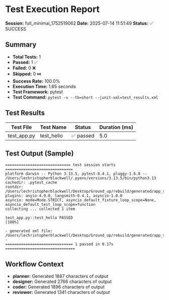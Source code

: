 # Test Execution Report

**Session:** full_minimal_1752519062
**Date:** 2025-07-14 11:51:49
**Status:** ✅ SUCCESS

## Summary
- **Total Tests:** 1
- **Passed:** 1 ✅
- **Failed:** 0 ❌
- **Skipped:** 0 ⏭️
- **Success Rate:** 100.0%
- **Execution Time:** 1.65 seconds
- **Test Framework:** pytest
- **Test Command:** `pytest -v --tb=short --junit-xml=test_results.xml`

## Test Results

| Test File | Test Name | Status | Duration (ms) |
|-----------|-----------|--------|---------------|
| test_app.py | test_hello | ✅ passed | 5.0 |

## Test Output (Sample)
```
============================= test session starts ==============================
platform darwin -- Python 3.13.5, pytest-8.4.1, pluggy-1.6.0 -- /Users/lechristopherblackwell/.pyenv/versions/3.13.5/bin/python3.13
cachedir: .pytest_cache
rootdir: /Users/lechristopherblackwell/Desktop/Ground_up/rebuild/generated/app_session_exec_20250714_115103_4342f078
plugins: anyio-4.9.0, langsmith-0.4.1, asyncio-1.0.0
asyncio: mode=Mode.STRICT, asyncio_default_fixture_loop_scope=None, asyncio_default_test_loop_scope=function
collecting ... collected 1 item

test_app.py::test_hello PASSED                                           [100%]

- generated xml file: /Users/lechristopherblackwell/Desktop/Ground_up/rebuild/generated/app_session_exec_20250714_115103_4342f078/test_results.xml -
============================== 1 passed in 0.17s ===============================

```

## Workflow Context
- **planner:** Generated 1887 characters of output
- **designer:** Generated 2766 characters of output
- **coder:** Generated 1896 characters of output
- **reviewer:** Generated 1341 characters of output